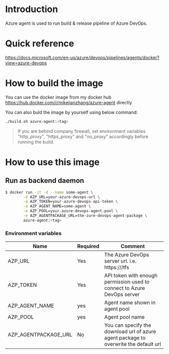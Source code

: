 # Introduction

Azure agent is used to run build & release pipeline of Azure DevOps.

# Quick reference

https://docs.microsoft.com/en-us/azure/devops/pipelines/agents/docker?view=azure-devops

# How to build the image

You can use the docker image from my docker hub https://hub.docker.com/r/mikejianzhang/azure-agent directly  

You can also buld the image by yourself using below command:

```sh
./build.sh azure-agent:<tag>
```

> If you are behind company firewall, set environment variables "http_proxy", "https_proxy" and "no_proxy" accordingly before running the build.


# How to use this image

## Run as backend daemon

```sh
$ docker run -it -d --name some-agent \
        -e AZP_URL=your-azure-devops-url \
        -e AZP_TOKEN=your-azure-devops-api-token \
        -e AZP_AGENT_NAME=some-agent \
        -e AZP_POOL=your-azure-devops-agent-pool \
        -e AZP_AGENTPACKAGE_URL=the-zure-devops-agent-package \
        azure-agent:<tag> 
```

### Environment variables


Name | Required | Comment 
---|---|---
AZP_URL | Yes | The Azure DevOps server url. i.e. https://<host>/tfs
AZP_TOKEN | Yes | API token with enough permission used to connect to Azure DevOps server
AZP_AGENT_NAME | yes | Agent name shown in agent pool
AZP_POOL | yes | Agent pool name
AZP_AGENTPACKAGE_URL | No | You can specify the download url of azure agent package to overwrite the default url
